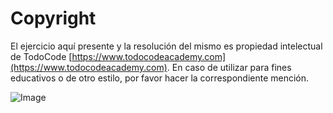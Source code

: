 # Copyright

El ejercicio aquí presente y la resolución del mismo es propiedad intelectual de TodoCode [https://www.todocodeacademy.com](https://www.todocodeacademy.com). En caso de utilizar para fines educativos o de otro estilo, por favor hacer la correspondiente mención.

![Image](https://todocodeacademy.com/wp-content/uploads/2020/12/cropped-LogoConSombras-sinfondo-166x38.png)
